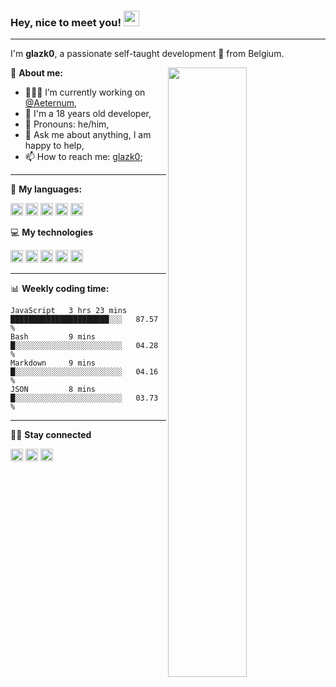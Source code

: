 ### **Hey, nice to meet you!** <img src="https://media.giphy.com/media/hvRJCLFzcasrR4ia7z/giphy.gif" width="25px">

---

I'm **glazk0**, a passionate self-taught development 🚀 from Belgium.

[<img align="right" width="50%" src="https://github-readme-stats-ouuan.vercel.app/api?username=glazk0&theme=dark&show_icons=true">](https://metrics.lecoq.io/glazk0?template=classic)

📱 **About me:**

-   👨🏽‍💻 I’m currently working on [@Aeternum](https://github.com/AeternumDiscord),
-   🌱 I'm a 18 years old developer,
-   👨 Pronouns: he/him,
-   💬 Ask me about anything, I am happy to help,
-   📫 How to reach me: [glazk0](https://discord.com/users/247344130798256130);

---

🚀 **My languages:**  

<code><img height="20" src="https://img.shields.io/badge/Node.js-43853D?style=for-the-badge&logo=node.js&logoColor=white"></code>
<code><img height="20" src="https://img.shields.io/badge/JavaScript-F7DF1E?style=for-the-badge&logo=javascript&logoColor=black"></code>
<code><img height="20" src="https://img.shields.io/badge/HTML5-E34F26?style=for-the-badge&logo=html5&logoColor=white"></code>
<code><img height="20" src="https://img.shields.io/badge/CSS3-1572B6?style=for-the-badge&logo=css3&logoColor=white"></code>
<code><img height="20" src="https://img.shields.io/badge/Java-ED8B00?style=for-the-badge&logo=java&logoColor=white"></code>

💻 **My technologies**

<code><img height="20" src="https://img.shields.io/badge/React-20232A?style=for-the-badge&logo=react&logoColor=61DAFB"></code>
<code><img height="20" src="https://img.shields.io/badge/Express.js-404D59?style=for-the-badge"></code>
<code><img height="20" src="https://img.shields.io/badge/Tailwind_CSS-38B2AC?style=for-the-badge&logo=tailwind-css&logoColor=white"></code>
<code><img height="20" src="https://img.shields.io/badge/Bootstrap-563D7C?style=for-the-badge&logo=bootstrap&logoColor=white"></code>
<code><img height="20" src="https://img.shields.io/badge/MongoDB-4EA94B?style=for-the-badge&logo=mongodb&logoColor=white"></code>

---

📊 **Weekly coding time:**

<!--START_SECTION:waka-->
```text
JavaScript   3 hrs 23 mins   ██████████████████████░░░   87.57 % 
Bash         9 mins          █░░░░░░░░░░░░░░░░░░░░░░░░   04.28 % 
Markdown     9 mins          █░░░░░░░░░░░░░░░░░░░░░░░░   04.16 % 
JSON         8 mins          █░░░░░░░░░░░░░░░░░░░░░░░░   03.73 % 
```
<!--END_SECTION:waka-->

--- 

🤜🤛 **Stay connected**

[<code><img height="20" src="https://img.shields.io/badge/Discord-7289DA?style=for-the-badge&logo=discord&logoColor=white"></code>](https://discord.com/users/247344130798256130)
[<code><img height="20" src="https://img.shields.io/badge/Twitter-1DA1F2?style=for-the-badge&logo=twitter&logoColor=white"></code>](https://twitter.com/glazk0)
[<code><img height="20" src="https://img.shields.io/badge/GitHub-100000?style=for-the-badge&logo=github&logoColor=white"></code>](https://github.com/glazk0)
